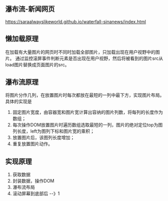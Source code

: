 ## 瀑布流-新闻网页
https://saraalwayslikeworld.github.io/waterfall-sinanews/index.html
## 懒加载原理
在加载有大量图片的网页时不同时加载全部图片，只加载出现在用户视野中的图片。
通过监控滚屏事件判断元素是否出现在用户视野，然后将被看到的图片src从load图片替换成页面图片的src。
## 瀑布流原理
将图片分作几列，在放置图片时每次都放在最短的一列中最下方，实现图片布局。
具体的实现是
1. 固定图片宽度，由容器宽和图片宽计算出容纳的图片列数，将每列的长度作为数组；
2. 每次操作DOM放置图片时遍历数组选取最短的一列，图片的绝对定位top为图列长度，left为图列下标和图片宽的乘积；
3. 放置图片后，该图列长度增加；
4. 重复放置图片动作。

## 实现原理

1. 获取数据
2. 封装数据，操作DOM
3. 瀑布流布局
4. 滚动屏幕到底部后 --》1
